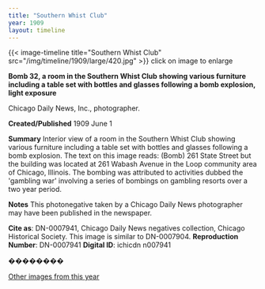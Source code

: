 ```yaml
---
title: "Southern Whist Club"
year: 1909
layout: timeline
---
```


{{< image-timeline title="Southern Whist Club" src="/img/timeline/1909/large/420.jpg" >}}
click on image to enlarge

__**Bomb 32, a room in the Southern Whist Club showing various furniture including a table set with bottles and glasses following a bomb explosion, light exposure**__

Chicago Daily News, Inc., photographer.

**Created/Published**
1909 June 1

**Summary**
Interior view of a room in the Southern Whist Club showing various furniture including a table set with bottles and glasses following a bomb explosion. The text on this image reads: (Bomb) 261 State Street but the building was located at 261 Wabash Avenue in the Loop community area of Chicago, Illinois. The bombing was attributed to activities dubbed the 'gambling war' involving a series of bombings on gambling resorts over a two year period.

**Notes**
This photonegative taken by a Chicago Daily News photographer may have been published in the newspaper.

__Cite as__: DN-0007941, Chicago Daily News negatives collection, Chicago Historical Society. This image is similar to DN-0007904.
__Reproduction Number__: DN-0007941
__Digital ID__: ichicdn n007941

��������

[Other images from this year](/historical/timeline/1909)